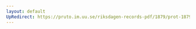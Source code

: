 ```yaml
---
layout: default
UpRedirect: https://pruto.im.uu.se/riksdagen-records-pdf/1879/prot-1879--fk--009/prot-1879--fk--009_012.pdf
---
```

